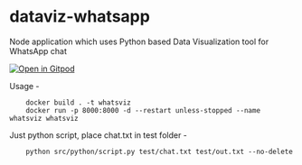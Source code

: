 # dataviz-whatsapp
Node application which uses Python based Data Visualization tool for WhatsApp chat

[![Open in Gitpod](https://gitpod.io/button/open-in-gitpod.svg)](https://gitpod.io/#https://github.com/sidxdev/whatsviz)

Usage -
```
    docker build . -t whatsviz
    docker run -p 8000:8000 -d --restart unless-stopped --name whatsviz whatsviz
```

Just python script, place chat.txt in test folder -
```
    python src/python/script.py test/chat.txt test/out.txt --no-delete
```
